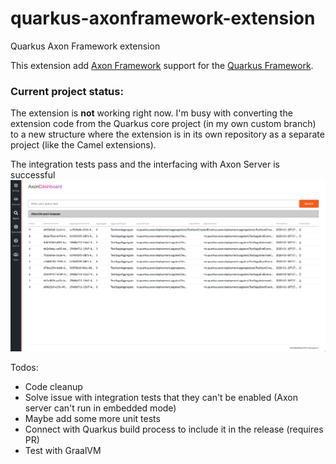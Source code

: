 # quarkus-axonframework-extension
Quarkus Axon Framework extension

This extension add [Axon Framework](https://axoniq.io) support for the [Quarkus Framework](https://quarkus.io/). 

### Current project status:
The extension is **not** working right now. I'm busy with converting the extension code from the Quarkus core project (in my own custom branch) to a new structure where the extension is in its own repository as a separate project (like the Camel extensions).

The integration tests pass and the interfacing with Axon Server is successful
![Image of integration tests events in Axon Server](doc/assets/it_events_axon.png)


Todos:
- Code cleanup
- Solve issue with integration tests that they can't be enabled (Axon server can't run in embedded mode)
- Maybe add some more unit tests
- Connect with Quarkus build process to include it in the release (requires PR)
- Test with GraalVM
